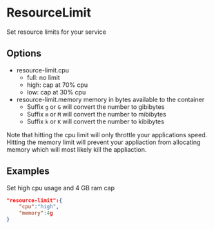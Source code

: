 # ResourceLimit

Set resource limits for your service

## Options
- resource-limit.cpu
  - full: no limit
  - high: cap at 70% cpu
  - low: cap at 30% cpu
- resource-limit.memory memory in bytes available to the container
  - Suffix `g` or `G` will convert the number to gibibytes
  - Suffix `m` or `M` will convert the number to mibibytes
  - Suffix `k` or `K` will convert the number to kibibytes
  
Note that hitting the cpu limit will only throttle your applications speed. Hitting the memory limit will prevent your
appliaction from allocating memory which will most likely kill the appliaction.

## Examples
Set high cpu usage and 4 GB ram cap
```json
"resource-limit":{
	"cpu":"high",
	"memory":4g
}
```